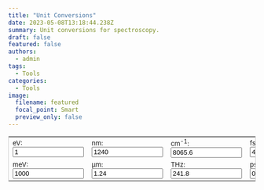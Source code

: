 ```yaml
---
title: "Unit Conversions"
date: 2023-05-08T13:18:44.238Z
summary: Unit conversions for spectroscopy.
draft: false
featured: false
authors:
  - admin
tags:
  - Tools
categories:
  - Tools
image:
  filename: featured
  focal_point: Smart
  preview_only: false
---
```

<!-- test -->
<!DOCTYPE html>
<html lang="en">
<head>
  <meta charset="UTF-8" />
  <meta name="viewport" content="width=device-width, initial-scale=1.0"/>
  <title>Unit Conversions</title>
</head>
<body>
  <form name="conversion">
    <table cellpadding="10" align="center" style="border-width:1px" bordercolor="#CCCCCC">
      <tbody>
        <tr>
          <td><span style="font-size:10pt">eV: <input name="eV" onkeyup="eVconvert()" value="1" size="15"></span></td>
          <td><span style="font-size:10pt">nm: <input name="nm" onkeyup="nmconvert()" value="1240" size="15"></span></td>
          <td><span style="font-size:10pt">cm<sup>-1</sup>: <input name="wavnum" onkeyup="wavnumconvert()" value="8065.6" size="15"></span></td>
          <td><span style="font-size:10pt">fs: <input name="fs" onkeyup="fsconvert()" value="4.136" size="15"></span></td>
          <td><span style="font-size:10pt">MHz: <input name="MHz" onkeyup="MHzconvert()" value="24179893" size="15"></span></td>
        </tr>
        <tr>
          <td><span style="font-size:10pt">meV: <input name="meV" onkeyup="meVconvert()" value="1000" size="15"></span></td>
          <td><span style="font-size:10pt">µm: <input name="micron" onkeyup="micronconvert()" value="1.24" size="15"></span></td>
          <td><span style="font-size:10pt">THz: <input name="THz" onkeyup="THzconvert()" value="241.8" size="15"></span></td>
          <td><span style="font-size:10pt">ps: <input name="ps" onkeyup="psconvert()" value="0.004" size="15"></span></td>
          <td><span style="font-size:10pt">K: <input name="K" onkeyup="Kconvert()" value="11604.5" size="15"></span></td>
        </tr>
      </tbody>
    </table>
  </form>

  <script>
    const c = 299792458;
    const h = 4.135667516e-15;
    const kB = 1.380649e-23;
    const kB_eV = 8.617333262e-5;

    function round_sig(num, sig = 7) {
  if (num === 0) return "0";
  const digits = sig - Math.floor(Math.log10(Math.abs(num))) - 1;
  return Number.parseFloat(num).toPrecision(sig);
  }


    function eVconvert() {
      with (document.conversion) {
        meV.value = round_sig(eV.value * 1e3);
        nm.value = round_sig(h * c / eV.value * 1e9);
        micron.value = round_sig(h * c / eV.value * 1e6);
        wavnum.value = round_sig(eV.value / (h * c * 100));
        THz.value = round_sig(eV.value / h * 1e-12);
        fs.value = round_sig(h / eV.value * 1e15);
        ps.value = round_sig(h / eV.value * 1e12);
        MHz.value = round_sig(eV.value / h * 1e-6);
        K.value = round_sig(eV.value / kB_eV);
      }
    }

    function meVconvert() {
      with (document.conversion) {
        eV.value = round_sig(meV.value * 1e-3);
        nm.value = round_sig(h * c / meV.value * 1e9 * 1e3);
        micron.value = round_sig(h * c / meV.value * 1e6 * 1e3);
        wavnum.value = round_sig(meV.value / (h * c * 100) * 1e-3);
        THz.value = round_sig(meV.value / h * 1e-12 * 1e-3);
        fs.value = round_sig(h / meV.value * 1e15 * 1e3);
        ps.value = round_sig(h / meV.value * 1e12 * 1e3);
        MHz.value = round_sig(meV.value / h * 1e-6 * 1e-3);
        K.value = round_sig(meV.value * 1e-3 / kB_eV);
      }
    }

    function nmconvert() {
      with (document.conversion) {
        eV.value = round_sig(h * c / nm.value * 1e9);
        meV.value = round_sig(h * c / nm.value * 1e12);
        micron.value = round_sig(nm.value * 1e-3);
        wavnum.value = round_sig(1 / (nm.value * 1e-7));
        THz.value = round_sig(c / nm.value * 1e-3);
        fs.value = round_sig(nm.value / c * 1e6);
        ps.value = round_sig(nm.value / c * 1e3);
        MHz.value = round_sig(eV.value / h * 1e-6);
        K.value = round_sig(eV.value / kB_eV);
      }
    }

    function micronconvert() {
      with (document.conversion) {
        eV.value = round_sig(h * c / micron.value * 1e6);
        meV.value = round_sig(h * c / micron.value * 1e9);
        nm.value = round_sig(micron.value * 1e3);
        wavnum.value = round_sig(1 / (micron.value * 1e-4));
        THz.value = round_sig(c / micron.value * 1e-6);
        fs.value = round_sig(micron.value / c * 1e9);
        ps.value = round_sig(micron.value / c * 1e6);
        MHz.value = round_sig(eV.value / h * 1e-6);
        K.value = round_sig(eV.value / kB_eV);
      }
    }

    function wavnumconvert() {
      with (document.conversion) {
        eV.value = round_sig(wavnum.value * h * c * 100);
        meV.value = round_sig(wavnum.value * h * c * 100 * 1e3);
        nm.value = round_sig(1e9 / (wavnum.value * 100));
        micron.value = round_sig(1e6 / (wavnum.value * 100));
        THz.value = round_sig(wavnum.value * c * 100 * 1e-12);
        fs.value = round_sig(1 / (wavnum.value * c * 100) * 1e15);
        ps.value = round_sig(1 / (wavnum.value * c * 100) * 1e12);
        MHz.value = round_sig(eV.value / h * 1e-6);
        K.value = round_sig(eV.value / kB_eV);
      }
    }

    function THzconvert() {
      with (document.conversion) {
        eV.value = round_sig(h * THz.value * 1e12);
        meV.value = round_sig(h * THz.value * 1e15);
        nm.value = round_sig(c / THz.value * 1e-3);
        micron.value = round_sig(c / THz.value * 1e-6);
        wavnum.value = round_sig(THz.value * 1e12 / (c * 100));
        fs.value = round_sig(1 / (THz.value * 1e12) * 1e15);
        ps.value = round_sig(1 / (THz.value * 1e12) * 1e12);
        MHz.value = round_sig(THz.value * 1e6);
        K.value = round_sig(eV.value / kB_eV);
      }
    }

    function fsconvert() {
      with (document.conversion) {
        eV.value = round_sig(h / fs.value * 1e15);
        meV.value = round_sig(h / fs.value * 1e18);
        nm.value = round_sig(c * fs.value * 1e-6);
        micron.value = round_sig(c * fs.value * 1e-9);
        wavnum.value = round_sig(1 / (fs.value * c * 100) * 1e15);
        THz.value = round_sig(1 / fs.value);
        ps.value = round_sig(fs.value * 1e-3);
        MHz.value = round_sig(eV.value / h * 1e-6);
        K.value = round_sig(eV.value / kB_eV);
      }
    }

    function psconvert() {
      with (document.conversion) {
        eV.value = round_sig(h / ps.value * 1e12);
        meV.value = round_sig(h / ps.value * 1e15);
        nm.value = round_sig(c * ps.value * 1e-3);
        micron.value = round_sig(c * ps.value * 1e-6);
        wavnum.value = round_sig(1 / (ps.value * c * 100) * 1e12);
        THz.value = round_sig(1 / ps.value);
        fs.value = round_sig(ps.value * 1e3);
        MHz.value = round_sig(eV.value / h * 1e-6);
        K.value = round_sig(eV.value / kB_eV);
      }
    }

    function MHzconvert() {
      with (document.conversion) {
        THz.value = round_sig(MHz.value * 1e-6);
        eV.value = round_sig(h * MHz.value * 1e6);
        meV.value = round_sig(h * MHz.value * 1e9);
        wavnum.value = round_sig((h * MHz.value * 1e6) / (h * c * 100));
        nm.value = round_sig(c / (MHz.value * 1e6) * 1e9);
        micron.value = round_sig(c / (MHz.value * 1e6) * 1e6);
        fs.value = round_sig(1 / (MHz.value * 1e6) * 1e15);
        ps.value = round_sig(1 / (MHz.value * 1e6) * 1e12);
        K.value = round_sig(h * MHz.value * 1e6 / kB);
      }
    }

    function Kconvert() {
      with (document.conversion) {
        eV.value = round_sig(K.value * kB_eV);
        meV.value = round_sig(K.value * kB_eV * 1e3);
        wavnum.value = round_sig(K.value * 0.69503476);
        THz.value = round_sig(K.value * 20.836);
        MHz.value = round_sig(K.value * 20.836 * 1e6);
        nm.value = round_sig(h * c / (K.value * kB) * 1e9);
        micron.value = round_sig(h * c / (K.value * kB) * 1e6);
        fs.value = round_sig(h / (K.value * kB) * 1e15);
        ps.value = round_sig(h / (K.value * kB) * 1e12);
      }
    }
  </script>
</body>
</html>

